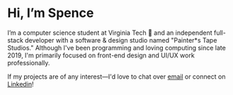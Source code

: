 # Hi, I’m Spence

I’m a computer science student at Virginia Tech 🦃 and an independent full-stack developer with a software & design studio named "Painter*s Tape Studios." Although I've been programming and loving computing since late 2019, I'm primarily focused on front-end design and UI/UX work professionally.  

If my projects are of any interest—I'd love to chat over [email](mailto:steadman@vt.edu) or connect on [Linkedin](https://www.linkedin.com/in/spencer-steadman/)! 


<!---
steadman1/steadman1 is a ✨ special ✨ repository because its `README.md` (this file) appears on your GitHub profile.
You can click the Preview link to take a look at your changes.
--->
